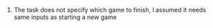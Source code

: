 1. The task does not specify which game to finish, I assumed it needs same inputs as starting a new game